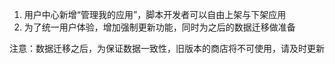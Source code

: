1. 用户中心新增“管理我的应用”，脚本开发者可以自由上架与下架应用
2. 为了统一用户体验，增加强制更新功能，同时为之后的数据迁移做准备

注意：数据迁移之后，为保证数据一致性，旧版本的商店将不可使用，请及时更新